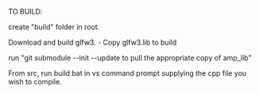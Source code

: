 TO BUILD:

create "build" folder in root.

Download and build glfw3.
    - Copy glfw3.lib to build

run "git submodule --init --update to pull the appropriate copy of amp_lib"

From src, run build.bat in vs command prompt supplying the cpp file you wish to compile.

